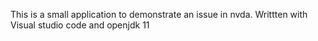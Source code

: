 This is a small application to demonstrate an issue in nvda.
Writtten with Visual studio code and openjdk 11

